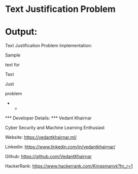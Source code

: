 # Text Justification Problem
# Output:

Text Justification Problem Implementation:

Sample  

text for

Text    

Just    

problem 


* * 
*** Developer Details: ***
 Vedant Khairnar

  Cyber Security and Machine Learning Enthusiast

Website: https://vedantkhairnar.ml/

Linkedin: https://www.linkedin.com/in/vedantkhairnar/

Github: https://github.com/VedantKhairnar

HackerRank: https://www.hackerrank.com/Kingsmanvk?hr_r=1
